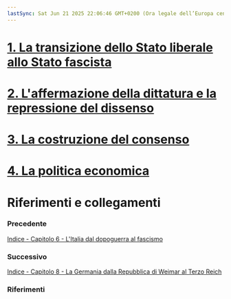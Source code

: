 ```yaml
---
lastSync: Sat Jun 21 2025 22:06:46 GMT+0200 (Ora legale dell’Europa centrale)
---
```

# [1. La transizione dello Stato liberale allo Stato fascista](1.%20La%20transizione%20dello%20Stato%20liberale%20allo%20Stato%20fascista.md)

# [2. L'affermazione della dittatura e la repressione del dissenso](2.%20L'affermazione%20della%20dittatura%20e%20la%20repressione%20del%20dissenso.md)

# [3. La costruzione del consenso](3.%20La%20costruzione%20del%20consenso.md)

# [4. La politica economica](4.%20La%20politica%20economica.md)


# Riferimenti e collegamenti
### Precedente
[Indice - Capitolo 6 - L'Italia dal dopoguerra al fascismo](Indice%20-%20Capitolo%206%20-%20L'Italia%20dal%20dopoguerra%20al%20fascismo.md)

### Successivo
[Indice - Capitolo 8 - La Germania dalla Repubblica di Weimar al Terzo Reich](Indice%20-%20Capitolo%208%20-%20La%20Germania%20dalla%20Repubblica%20di%20Weimar%20al%20Terzo%20Reich.md)

### Riferimenti
